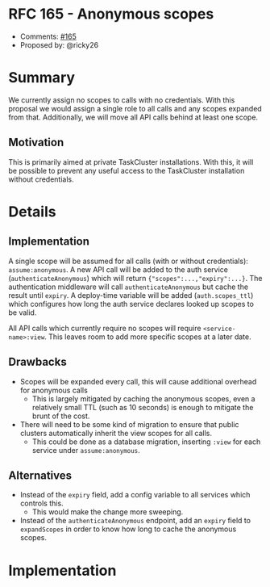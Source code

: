 # RFC 165 - Anonymous scopes
* Comments: [#165](https://github.com/taskcluster/taskcluster-rfcs/pull/165)
* Proposed by: @ricky26

# Summary

We currently assign no scopes to calls with no credentials. With this proposal
we would assign a single role to all calls and any scopes expanded from that.
Additionally, we will move all API calls behind at least one scope.

## Motivation

This is primarily aimed at private TaskCluster installations. With this, it will
be possible to prevent any useful access to the TaskCluster installation without
credentials.

# Details
## Implementation
A single scope will be assumed for all calls (with or without credentials):
`assume:anonymous`. A new API call will be added to the auth service
(`authenticateAnonymous`) which will return `{"scopes":...,"expiry":...}`.
The authentication middleware will call `authenticateAnonymous` but cache the
result until `expiry`. A deploy-time variable will be added (`auth.scopes_ttl`)
which configures how long the auth service declares looked up scopes to be
valid. 

All API calls which currently require no scopes will require
`<service-name>:view`. This leaves room to add more specific scopes at a later
date.

## Drawbacks
- Scopes will be expanded every call, this will cause additional overhead for
  anonymous calls
  - This is largely mitigated by caching the anonymous scopes, even a relatively
    small TTL (such as 10 seconds) is enough to mitigate the brunt of the cost.
- There will need to be some kind of migration to ensure that public
  clusters automatically inherit the view scopes for all calls.
  - This could be done as a database migration, inserting `:view` for each
    service under `assume:anonymous`.

## Alternatives
- Instead of the `expiry` field, add a config variable to all services which
  controls this.
  - This would make the change more sweeping.
- Instead of the `authenticateAnonymous` endpoint, add an `expiry` field to
  `expandScopes` in order to know how long to cache the anonymous scopes.

# Implementation
